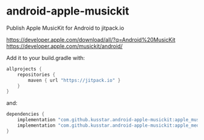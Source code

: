 # android-apple-musickit

Publish Apple MusicKit for Android to jitpack.io

https://developer.apple.com/download/all/?q=Android%20MusicKit
https://developer.apple.com/musickit/android/

Add it to your build.gradle with:
```gradle
allprojects {
    repositories {
        maven { url "https://jitpack.io" }
    }
}
```

and:

```gradle
dependencies {
    implementation "com.github.kusstar.android-apple-musickit:apple_musickitauth:893b2c98ab"
    implementation "com.github.kusstar.android-apple-musickit:apple_mediaplayback:893b2c98ab"
}
```